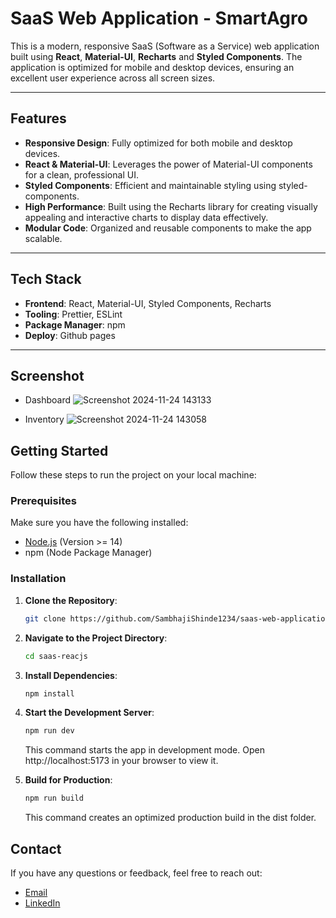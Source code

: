 # SaaS Web Application - SmartAgro

This is a modern, responsive SaaS (Software as a Service) web application built using **React**, **Material-UI**, **Recharts** and **Styled Components**. The application is optimized for mobile and desktop devices, ensuring an excellent user experience across all screen sizes.

---

## Features

- **Responsive Design**: Fully optimized for both mobile and desktop devices.
- **React & Material-UI**: Leverages the power of Material-UI components for a clean, professional UI.
- **Styled Components**: Efficient and maintainable styling using styled-components.
- **High Performance**: Built using the Recharts library for creating visually appealing and interactive charts to display data effectively.
- **Modular Code**: Organized and reusable components to make the app scalable.

---

## Tech Stack

- **Frontend**: React, Material-UI, Styled Components, Recharts
- **Tooling**: Prettier, ESLint
- **Package Manager**: npm
- **Deploy**: Github pages

---

## Screenshot

- Dashboard
![Screenshot 2024-11-24 143133](https://github.com/user-attachments/assets/65b7cc33-98de-4ee9-b055-4f0a5d10787c)

- Inventory
![Screenshot 2024-11-24 143058](https://github.com/user-attachments/assets/60c19339-2668-4dcd-a7a8-e4ad2bcd93f4)


## Getting Started

Follow these steps to run the project on your local machine:

### Prerequisites

Make sure you have the following installed:

- [Node.js](https://nodejs.org/) (Version >= 14)
- npm (Node Package Manager)

### Installation

1. **Clone the Repository**:

   ```bash
   git clone https://github.com/SambhajiShinde1234/saas-web-application-smart-agro.git

   ```

2. **Navigate to the Project Directory**:

   ```bash
   cd saas-reacjs

   ```

3. **Install Dependencies**:

   ```bash
   npm install

   ```

4. **Start the Development Server**:

   ```bash
   npm run dev

   ```

   This command starts the app in development mode. Open http://localhost:5173 in your browser to view it.

5. **Build for Production**:

   ```bash
   npm run build

   ```

   This command creates an optimized production build in the dist folder.

## Contact

If you have any questions or feedback, feel free to reach out:

- [Email](mailto:mr.sam.shinde@gmail.com)
- [LinkedIn](https://www.linkedin.com/in/sambhajishinde99/)
